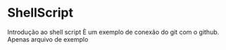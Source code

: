# ShellScript
Introdução ao shell script
È um exemplo de conexão do git com o github.
Apenas arquivo de exemplo

